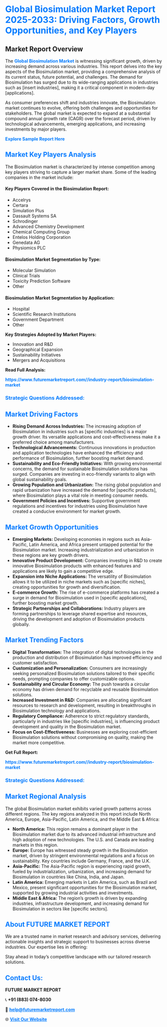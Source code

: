 <h1 style="color: #007BFF;">Global Biosimulation Market Report 2025-2033: Driving Factors, Growth Opportunities, and Key Players</h1>

<section id="overview">
<h2>Market Report Overview</h2>
<p>The <a href="https://www.futuremarketreport.com//industry-report/biosimulation-market" style="color: #007BFF; text-decoration: none;"><strong>Global Biosimulation Market</strong></a> is witnessing significant growth, driven by increasing demand across various industries. This report delves into the key aspects of the Biosimulation market, providing a comprehensive analysis of its current status, future potential, and challenges. The demand for Biosimulation has surged due to its wide-ranging applications in industries such as [insert industries], making it a critical component in modern-day [applications].</p>
<p>As consumer preferences shift and industries innovate, the Biosimulation market continues to evolve, offering both challenges and opportunities for stakeholders. The global market is expected to expand at a substantial compound annual growth rate (CAGR) over the forecast period, driven by technological advancements, emerging applications, and increasing investments by major players.</p>
</section>

<section id="overview">
<p><a href="https://www.futuremarketreport.com//request-sample/reportId=85652" style="color: #007BFF; text-decoration: none;"><strong>Explore Sample Report Here</strong></a></p>
</section>

<section id="key-players">
<h2 style="color: #007BFF;">Market Key Players Analysis</h2>
<p>The Biosimulation market is characterized by intense competition among key players striving to capture a larger market share. Some of the leading companies in the market include:</p>
<h4>Key Players Covered in the Biosimulation Report:</h4>
<ul><li>Accelrys</li><li>Certara</li><li>Simulation Plus</li><li>Dassault Systems SA</li><li>Schrodinger</li><li>Advanced Chemistry Development</li><li>Chemical Computing Group</li><li>Entelos Holding Corporation</li><li>Genedata AG</li><li>Physiomics PLC</li></ul>
<h4>Biosimulation Market Segmentation by Type:</h4>
<ul><li>Molecular Simulation</li><li>Clinical Trials</li><li>Toxicity Prediction Software</li><li>Other</li></ul>

<h4>Biosimulation Market Segmentation by Application:</h4>
<ul><li>Hospital</li><li>Scientific Research Institutions</li><li>Government Department</li><li>Other</li></ul>
<p><strong>Key Strategies Adopted by Market Players:</strong></p>
<ul>
<li>Innovation and R&D</li>
<li>Geographical Expansion</li>
<li>Sustainability Initiatives</li>
<li>Mergers and Acquisitions</li>
</ul>
</section>

<section>
<p><strong>Read Full Analysis: </strong></p><a href="https://www.futuremarketreport.com//industry-report/biosimulation-market" style="color: #007BFF; text-decoration: none;"><strong>https://www.futuremarketreport.com//industry-report/biosimulation-market</strong></a>
<h3 style="color: #007BFF;">Strategic Questions Addressed:</h3>
</section>

<section id="driving-factors">
<h2 style="color: #007BFF;">Market Driving Factors</h2>
<ul>
<li><strong>Rising Demand Across Industries:</strong> The increasing adoption of Biosimulation in industries such as [specific industries] is a major growth driver. Its versatile applications and cost-effectiveness make it a preferred choice among manufacturers.</li>
<li><strong>Technological Advancements:</strong> Continuous innovations in production and application technologies have enhanced the efficiency and performance of Biosimulation, further boosting market demand.</li>
<li><strong>Sustainability and Eco-Friendly Initiatives:</strong> With growing environmental concerns, the demand for sustainable Biosimulation solutions has surged. Companies are investing in eco-friendly variants to align with global sustainability goals.</li>
<li><strong>Growing Population and Urbanization:</strong> The rising global population and rapid urbanization have increased the demand for [specific products], where Biosimulation plays a vital role in meeting consumer needs.</li>
<li><strong>Government Policies and Incentives:</strong> Supportive government regulations and incentives for industries using Biosimulation have created a conducive environment for market growth.</li>
</ul>
</section>

<section id="growth-opportunities">
<h2 style="color: #007BFF;">Market Growth Opportunities</h2>
<ul>
<li><strong>Emerging Markets:</strong> Developing economies in regions such as Asia-Pacific, Latin America, and Africa present untapped potential for the Biosimulation market. Increasing industrialization and urbanization in these regions are key growth drivers.</li>
<li><strong>Innovative Product Development:</strong> Companies investing in R&D to create innovative Biosimulation products with enhanced features and applications are likely to gain a competitive edge.</li>
<li><strong>Expansion into Niche Applications:</strong> The versatility of Biosimulation allows it to be utilized in niche markets such as [specific niches], creating opportunities for growth and diversification.</li>
<li><strong>E-commerce Growth:</strong> The rise of e-commerce platforms has created a surge in demand for Biosimulation used in [specific applications], further boosting market growth.</li>
<li><strong>Strategic Partnerships and Collaborations:</strong> Industry players are forming partnerships to leverage shared expertise and resources, driving the development and adoption of Biosimulation products globally.</li>
</ul>
</section>

<section id="trending-factors">
<h2 style="color: #007BFF;">Market Trending Factors</h2>
<ul>
<li><strong>Digital Transformation:</strong> The integration of digital technologies in the production and distribution of Biosimulation has improved efficiency and customer satisfaction.</li>
<li><strong>Customization and Personalization:</strong> Consumers are increasingly seeking personalized Biosimulation solutions tailored to their specific needs, prompting companies to offer customizable options.</li>
<li><strong>Sustainability and Circular Economy:</strong> The push towards a circular economy has driven demand for recyclable and reusable Biosimulation solutions.</li>
<li><strong>Increased Investment in R&D:</strong> Companies are allocating significant resources to research and development, resulting in breakthroughs in Biosimulation technology and applications.</li>
<li><strong>Regulatory Compliance:</strong> Adherence to strict regulatory standards, particularly in industries like [specific industries], is influencing product development and quality in the Biosimulation market.</li>
<li><strong>Focus on Cost-Effectiveness:</strong> Businesses are exploring cost-efficient Biosimulation solutions without compromising on quality, making the market more competitive.</li>
</ul>
</section>

<section>
<p><strong>Get Full Report: </strong></p><a href="https://www.futuremarketreport.com//industry-report/biosimulation-market" style="color: #007BFF; text-decoration: none;"><strong>https://www.futuremarketreport.com//industry-report/biosimulation-market</strong></a>
<h3 style="color: #007BFF;">Strategic Questions Addressed:</h3>
</section>


<section id="regional-analysis">
<h2 style="color: #007BFF;">Market Regional Analysis</h2>
<p>The global Biosimulation market exhibits varied growth patterns across different regions. The key regions analyzed in this report include North America, Europe, Asia-Pacific, Latin America, and the Middle East & Africa:</p>
<ul>
<li><strong>North America:</strong> This region remains a dominant player in the Biosimulation market due to its advanced industrial infrastructure and high adoption of new technologies. The U.S. and Canada are leading markets in this region.</li>
<li><strong>Europe:</strong> Europe has witnessed steady growth in the Biosimulation market, driven by stringent environmental regulations and a focus on sustainability. Key countries include Germany, France, and the U.K.</li>
<li><strong>Asia-Pacific:</strong> The Asia-Pacific region is experiencing rapid growth, fueled by industrialization, urbanization, and increasing demand for Biosimulation in countries like China, India, and Japan.</li>
<li><strong>Latin America:</strong> Emerging markets in Latin America, such as Brazil and Mexico, present significant opportunities for the Biosimulation market, supported by growing industrial activities and investments.</li>
<li><strong>Middle East & Africa:</strong> The region’s growth is driven by expanding industries, infrastructure development, and increasing demand for Biosimulation in sectors like [specific sectors].</li>
</ul>
</section>

<footer>
<h2 style="color: #007BFF;">About FUTURE MARKET REPORT</h2>
<p>We are a trusted name in market research and advisory services, delivering actionable insights and strategic support to businesses across diverse industries. Our expertise lies in offering:</p>

<p>Stay ahead in today’s competitive landscape with our tailored research solutions.</p>

<h2 style="color: #007BFF;">Contact Us:</h2>
<p><strong>FUTURE MARKET REPORT</strong></p>
<p>📞 <strong>+91 (883) 074-8030</strong></p>
<p>📧 <strong><a href="mailto:help@futuremarketreport.com" style="color: #007BFF;">help@futuremarketreport.com</a></strong></p>
<p>🌐 <strong><a href="https://www.futuremarketreport.com/" style="color: #007BFF;">Visit Our Website</a></strong></p>
</footer>
